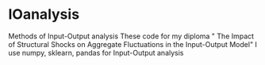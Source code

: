 # IOanalysis
Methods of Input-Output analysis
These code for my diploma " The Impact of Structural Shocks on Aggregate Fluctuations in the Input-Output Model"
I use numpy, sklearn, pandas for Input-Output analysis
